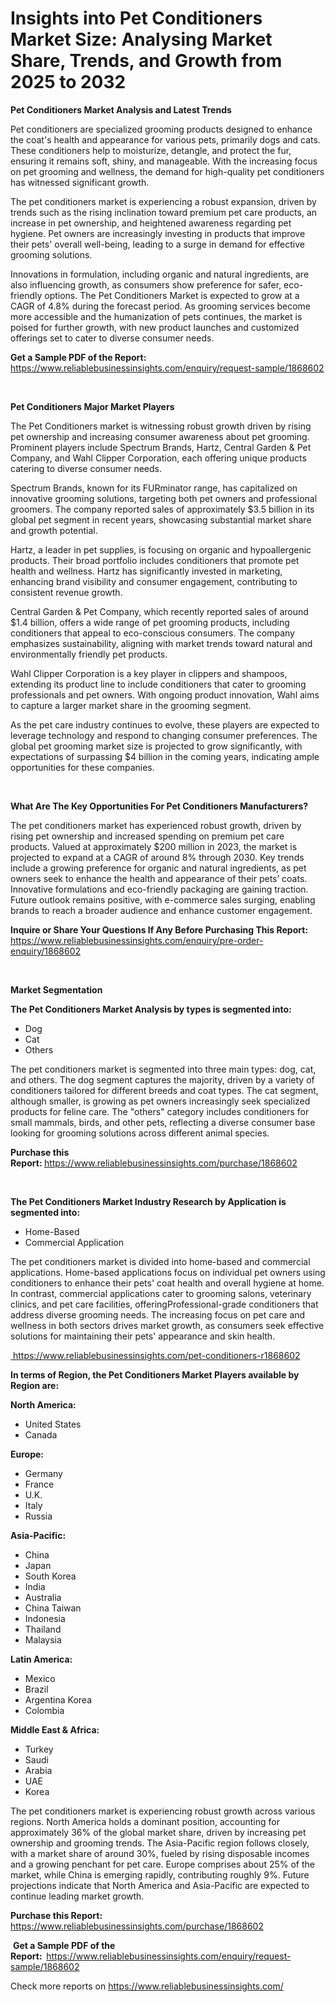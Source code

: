 <p><h1>Insights into Pet Conditioners Market Size: Analysing Market Share, Trends, and Growth from 2025 to 2032</h1></p><p><strong>Pet Conditioners Market Analysis and Latest Trends</strong></p>
<p><p>Pet conditioners are specialized grooming products designed to enhance the coat's health and appearance for various pets, primarily dogs and cats. These conditioners help to moisturize, detangle, and protect the fur, ensuring it remains soft, shiny, and manageable. With the increasing focus on pet grooming and wellness, the demand for high-quality pet conditioners has witnessed significant growth.</p><p>The pet conditioners market is experiencing a robust expansion, driven by trends such as the rising inclination toward premium pet care products, an increase in pet ownership, and heightened awareness regarding pet hygiene. Pet owners are increasingly investing in products that improve their pets' overall well-being, leading to a surge in demand for effective grooming solutions. </p><p>Innovations in formulation, including organic and natural ingredients, are also influencing growth, as consumers show preference for safer, eco-friendly options. The Pet Conditioners Market is expected to grow at a CAGR of 4.8% during the forecast period. As grooming services become more accessible and the humanization of pets continues, the market is poised for further growth, with new product launches and customized offerings set to cater to diverse consumer needs.</p></p>
<p><strong>Get a Sample PDF of the Report:&nbsp;</strong> <a href="https://www.reliablebusinessinsights.com/enquiry/request-sample/1868602?utm_campaign=3133&utm_medium=2&utm_source=Github&utm_content=ia&utm_term=04042025&utm_id=pet-conditioners">https://www.reliablebusinessinsights.com/enquiry/request-sample/1868602</a></p>
<p>&nbsp;</p>
<p><strong>Pet Conditioners Major Market Players</strong></p>
<p><p>The Pet Conditioners market is witnessing robust growth driven by rising pet ownership and increasing consumer awareness about pet grooming. Prominent players include Spectrum Brands, Hartz, Central Garden & Pet Company, and Wahl Clipper Corporation, each offering unique products catering to diverse consumer needs.</p><p>Spectrum Brands, known for its FURminator range, has capitalized on innovative grooming solutions, targeting both pet owners and professional groomers. The company reported sales of approximately $3.5 billion in its global pet segment in recent years, showcasing substantial market share and growth potential.</p><p>Hartz, a leader in pet supplies, is focusing on organic and hypoallergenic products. Their broad portfolio includes conditioners that promote pet health and wellness. Hartz has significantly invested in marketing, enhancing brand visibility and consumer engagement, contributing to consistent revenue growth.</p><p>Central Garden & Pet Company, which recently reported sales of around $1.4 billion, offers a wide range of pet grooming products, including conditioners that appeal to eco-conscious consumers. The company emphasizes sustainability, aligning with market trends toward natural and environmentally friendly pet products.</p><p>Wahl Clipper Corporation is a key player in clippers and shampoos, extending its product line to include conditioners that cater to grooming professionals and pet owners. With ongoing product innovation, Wahl aims to capture a larger market share in the grooming segment.</p><p>As the pet care industry continues to evolve, these players are expected to leverage technology and respond to changing consumer preferences. The global pet grooming market size is projected to grow significantly, with expectations of surpassing $4 billion in the coming years, indicating ample opportunities for these companies.</p></p>
<p>&nbsp;</p>
<p><strong>What Are The Key Opportunities For Pet Conditioners Manufacturers?</strong></p>
<p><p>The pet conditioners market has experienced robust growth, driven by rising pet ownership and increased spending on premium pet care products. Valued at approximately $200 million in 2023, the market is projected to expand at a CAGR of around 8% through 2030. Key trends include a growing preference for organic and natural ingredients, as pet owners seek to enhance the health and appearance of their pets’ coats. Innovative formulations and eco-friendly packaging are gaining traction. Future outlook remains positive, with e-commerce sales surging, enabling brands to reach a broader audience and enhance customer engagement.</p></p>
<p><strong>Inquire or Share Your Questions If Any Before Purchasing This Report:</strong> <a href="https://www.reliablebusinessinsights.com/enquiry/pre-order-enquiry/1868602?utm_campaign=3133&utm_medium=2&utm_source=Github&utm_content=ia&utm_term=04042025&utm_id=pet-conditioners">https://www.reliablebusinessinsights.com/enquiry/pre-order-enquiry/1868602</a></p>
<p>&nbsp;</p>
<p><strong>Market Segmentation</strong></p>
<p><strong>The Pet Conditioners Market Analysis by types is segmented into:</strong></p>
<p><ul><li>Dog</li><li>Cat</li><li>Others</li></ul></p>
<p><p>The pet conditioners market is segmented into three main types: dog, cat, and others. The dog segment captures the majority, driven by a variety of conditioners tailored for different breeds and coat types. The cat segment, although smaller, is growing as pet owners increasingly seek specialized products for feline care. The "others" category includes conditioners for small mammals, birds, and other pets, reflecting a diverse consumer base looking for grooming solutions across different animal species.</p></p>
<p><strong>Purchase this Report:&nbsp;</strong><a href="https://www.reliablebusinessinsights.com/purchase/1868602?utm_campaign=3133&utm_medium=2&utm_source=Github&utm_content=ia&utm_term=04042025&utm_id=pet-conditioners">https://www.reliablebusinessinsights.com/purchase/1868602</a></p>
<p>&nbsp;</p>
<p><strong>The Pet Conditioners Market Industry Research by Application is segmented into:</strong></p>
<p><ul><li>Home-Based</li><li>Commercial Application</li></ul></p>
<p><p>The pet conditioners market is divided into home-based and commercial applications. Home-based applications focus on individual pet owners using conditioners to enhance their pets' coat health and overall hygiene at home. In contrast, commercial applications cater to grooming salons, veterinary clinics, and pet care facilities, offeringProfessional-grade conditioners that address diverse grooming needs. The increasing focus on pet care and wellness in both sectors drives market growth, as consumers seek effective solutions for maintaining their pets' appearance and skin health.</p></p>
<p><a href="https://www.reliablebusinessinsights.com/pet-conditioners-r1868602?utm_campaign=3133&utm_medium=2&utm_source=Github&utm_content=ia&utm_term=04042025&utm_id=pet-conditioners">&nbsp;https://www.reliablebusinessinsights.com/pet-conditioners-r1868602</a></p>
<p><strong>In terms of Region, the Pet Conditioners Market Players available by Region are:</strong></p>
<p>
    <p> <strong> North America: </strong>
        <ul>
            <li>United States</li>
            <li>Canada</li>
        </ul>
        </p> 
    <p> <strong> Europe: </strong>
        <ul>
            <li>Germany</li>
            <li>France</li>
            <li>U.K.</li>
            <li>Italy</li>
            <li>Russia</li>
        </ul>
        </p> 
    <p> <strong> Asia-Pacific: </strong>
        <ul>
            <li>China</li>
            <li>Japan</li>
            <li>South Korea</li>
            <li>India</li>
            <li>Australia</li>
            <li>China Taiwan</li>
            <li>Indonesia</li>
            <li>Thailand</li>
            <li>Malaysia</li>
        </ul>
        </p> 
    <p> <strong> Latin America: </strong>
        <ul>
            <li>Mexico</li>
            <li>Brazil</li>
            <li>Argentina Korea</li>
            <li>Colombia</li>
        </ul>
        </p> 
    <p> <strong> Middle East & Africa: </strong>
        <ul>
            <li>Turkey</li>
            <li>Saudi</li>
            <li>Arabia</li>
            <li>UAE</li>
            <li>Korea</li>
        </ul>
    </p>
    </p>
<p><p>The pet conditioners market is experiencing robust growth across various regions. North America holds a dominant position, accounting for approximately 36% of the global market share, driven by increasing pet ownership and grooming trends. The Asia-Pacific region follows closely, with a market share of around 30%, fueled by rising disposable incomes and a growing penchant for pet care. Europe comprises about 25% of the market, while China is emerging rapidly, contributing roughly 9%. Future projections indicate that North America and Asia-Pacific are expected to continue leading market growth.</p></p>
<p><strong>Purchase this Report: </strong><a href="https://www.reliablebusinessinsights.com/purchase/1868602?utm_campaign=3133&utm_medium=2&utm_source=Github&utm_content=ia&utm_term=04042025&utm_id=pet-conditioners">https://www.reliablebusinessinsights.com/purchase/1868602</a></p>
<p>&nbsp;<strong>Get a Sample PDF of the Report:&nbsp;&nbsp;</strong><a href="https://www.reliablebusinessinsights.com/enquiry/request-sample/1868602?utm_campaign=3133&utm_medium=2&utm_source=Github&utm_content=ia&utm_term=04042025&utm_id=pet-conditioners">https://www.reliablebusinessinsights.com/enquiry/request-sample/1868602</a></p>
<p><strong></strong></p>
<p>Check more reports on <a href="https://www.reliablebusinessinsights.com/?utm_campaign=3133&utm_medium=2&utm_source=Github&utm_content=ia&utm_term=04042025&utm_id=pet-conditioners">https://www.reliablebusinessinsights.com/</a></p>